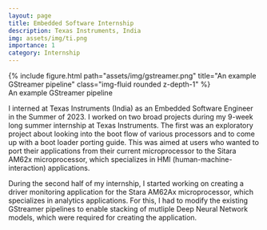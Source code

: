 ```yaml
---
layout: page
title: Embedded Software Internship
description: Texas Instruments, India
img: assets/img/ti.png
importance: 1
category: Internship
---
```


<div class="row">
    <div class="col-sm mt-4 mt-md-0">
        {% include figure.html path="assets/img/gstreamer.png" title="An example GStreamer pipeline" class="img-fluid rounded z-depth-1" %}
    </div>
</div>
<div class="caption">
    An example GStreamer pipeline
</div>

I interned at Texas Instruments (India) as an Embedded Software Engineer in the Summer of 2023. I worked on two broad projects during my 9-week long summer internship at Texas Instruments. The first was an exploratory project about looking into the boot flow of various processors and to come up with a boot loader porting guide. This was aimed at users who wanted to port their applications from their current microprocessor to the Sitara AM62x microprocessor, which specializes in HMI (human-machine-interaction) applications.

During the second half of my internship, I started working on creating a driver monitoring application for the Stara AM62Ax microprocessor, which specializes in analytics applications. For this, I had to modify the existing GStreamer pipelines to enable stacking of mutliple Deep Neural Network models, which were required for creating the application.

